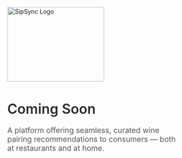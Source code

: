 
<!-- index.html -->
<html lang="en">
<head>
  <meta charset="UTF-8" />
  <meta name="viewport" content="width=device-width, initial-scale=1.0"/>
  <title>Wine Pairing Platform</title>
  <link href="https://fonts.googleapis.com/css2?family=Inter:wght@400;600&display=swap" rel="stylesheet">
  <style>
    * {
      box-sizing: border-box;
      margin: 0;
      padding: 0;
    }

    body {
      font-family: 'Inter', sans-serif;
      background-color: #fdfdfd;
      color: #222;
      display: flex;
      flex-direction: column;
      align-items: center;
      justify-content: center;
      min-height: 100vh;
      padding: 40px 20px;
      text-align: center;
    }

    .logo {
      max-width: 180px;
      margin-bottom: 30px;
    }

    h1 {
      font-size: 2rem;
      font-weight: 600;
      margin-bottom: 20px;
      color: #2c2c2c;
    }

    p {
      font-size: 1.1rem;
      color: #555;
      max-width: 600px;
      margin-bottom: 40px;
    }

    .coming-soon {
      font-size: 0.9rem;
      color: #888;
    }
  </style>
</head>
<body>

  <!-- Replace the logo URL below with your own logo image -->
<img width="227" height="175" alt="SipSync Logo" src="https://github.com/user-attachments/assets/c087912e-b140-4b25-94dc-a204c447c84f" />

  <h1>Coming Soon</h1>
  <p>
    A platform offering seamless, curated wine pairing recommendations to consumers — both at restaurants and at home.
  </p>

  <div class="coming-soon">
  </div>

</body>
</html>
